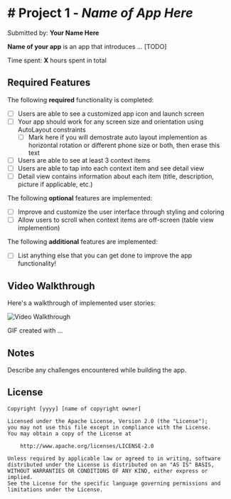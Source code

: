 # # Project 1 - *Name of App Here*

Submitted by: **Your Name Here**

**Name of your app** is an app that introduces ... [TODO] 

Time spent: **X** hours spent in total

## Required Features

The following **required** functionality is completed:

- [ ] Users are able to see a customized app icon and launch screen
- [ ] Your app should work for any screen size and orientation using AutoLayout constraints
  - [ ] Mark here if you will demostrate auto layout implemention as horizontal rotation or different phone size or both, then erase this text
- [ ] Users are able to see at least 3 context items
- [ ] Users are able to tap into each context item and see detail view
- [ ] Detail view contains information about each item (title, description, picture if applicable, etc.)
 
The following **optional** features are implemented:

- [ ] Improve and customize the user interface through styling and coloring
- [ ] Allow users to scroll when context items are off-screen (table view implemention)

The following **additional** features are implemented:

- [ ] List anything else that you can get done to improve the app functionality!

## Video Walkthrough

Here's a walkthrough of implemented user stories:

<img src='http://i.imgur.com/link/to/your/gif/file.gif' title='Video Walkthrough' width='' alt='Video Walkthrough' />

<!-- Replace this with whatever GIF tool you used! -->
GIF created with ...  
<!-- Recommended tools:
[Kap](https://getkap.co/) for macOS
[ScreenToGif](https://www.screentogif.com/) for Windows
[peek](https://github.com/phw/peek) for Linux. -->

## Notes

Describe any challenges encountered while building the app.

## License

    Copyright [yyyy] [name of copyright owner]

    Licensed under the Apache License, Version 2.0 (the "License");
    you may not use this file except in compliance with the License.
    You may obtain a copy of the License at

        http://www.apache.org/licenses/LICENSE-2.0

    Unless required by applicable law or agreed to in writing, software
    distributed under the License is distributed on an "AS IS" BASIS,
    WITHOUT WARRANTIES OR CONDITIONS OF ANY KIND, either express or implied.
    See the License for the specific language governing permissions and
    limitations under the License.
